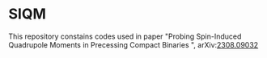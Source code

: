 # SIQM
This repository constains codes used in paper "Probing Spin-Induced Quadrupole Moments in Precessing Compact Binaries
", arXiv:[2308.09032](https://arxiv.org/abs/2308.09032)

